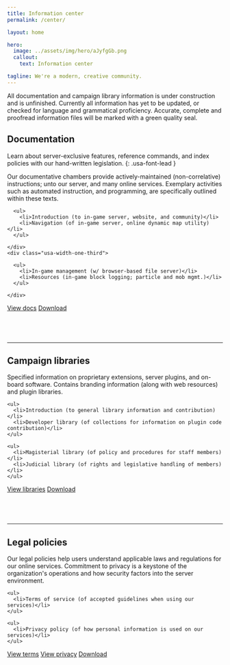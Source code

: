 ```yaml
---
title: Information center
permalink: /center/

layout: home

hero:
  image: ../assets/img/hero/aJyfgGb.png
  callout:
    text: Information center

tagline: We're a modern, creative community.
---
```


<div class="usa-alert  usa-alert-error" >
  <div class="usa-alert-body">
    <p class="usa-alert-text">All documentation and campaign library information is under construction and is unfinished. Currently all information has yet to be updated, or checked for language and grammatical proficiency. Accurate, complete and proofread information files will be marked with a green quality seal.</p>
  </div>
</div>

## Documentation
Learn about server-exclusive features, reference commands, and index policies with our hand-written legislation.
{: .usa-font-lead }

Our documentative chambers provide actively-maintained (non-correlative) instructions; unto our server, and many online services. Exemplary activities such as automated instruction, and programming, are specifically outlined within these texts.

  <div class="usa-grid-full">
    <div class="usa-width-one-third">

      <ul>
        <li>Introduction (to in-game server, website, and community)</li>
        <li>Navigation (of in-game server, online dynamic map utility)</li>
      </ul>

    </div>
    <div class="usa-width-one-third">

      <ul>
        <li>In-game management (w/ browser-based file server)</li>
        <li>Resources (in-game block logging; particle and mob mgmt.)</li>
      </ul>

    </div>
  </div>

<a class="usa-button usa-button" href="../docs">View docs</a>
<a class="usa-button usa-button-secondary" href="../download">Download</a>

<hr style="margin-top: 4.5rem;">

## Campaign libraries
Specified information on proprietary extensions, server plugins, and on-board software. Contains branding information (along with web resources) and plugin libraries.

<div class="usa-grid-full">
  <div class="usa-width-one-third">

    <ul>
      <li>Introduction (to general library information and contribution)</li>
      <li>Developer library (of collections for information on plugin code contribution)</li>
    </ul>

  </div>
  <div class="usa-width-one-third">

    <ul>
      <li>Magisterial library (of policy and procedures for staff members)</li>
      <li>Judicial library (of rights and legislative handling of members)</li>
    </ul>

  </div>
</div>

<a class="usa-button usa-button" href="../library">View libraries</a>
<a class="usa-button usa-button-secondary" href="../download">Download</a>

<hr style="margin-top: 4.5rem;">

## Legal policies
Our legal policies help users understand applicable laws and regulations for our online services. Commitment to privacy is a keystone of the organization's operations and how security factors into the server environment.

<div class="usa-grid-full">
  <div class="usa-width-one-third">

    <ul>
      <li>Terms of service (of accepted guidelines when using our services)</li>
    </ul>

  </div>
  <div class="usa-width-one-third">

    <ul>
      <li>Privacy policy (of how personal information is used on our services)</li>
    </ul>

  </div>
</div>

<a class="usa-button usa-button" href="../terms">View terms</a>
<a class="usa-button usa-button" href="../privacy">View privacy</a>
<a class="usa-button usa-button-secondary" href="../download">Download</a>

